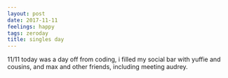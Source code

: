 ```yaml
---
layout: post
date: 2017-11-11
feelings: happy
tags: zeroday
title: singles day
---
```


11/11 today was a day off from coding, i filled my social bar with yuffie and cousins, and max and other friends, including meeting audrey.
